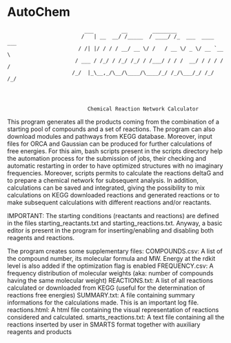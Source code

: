 # AutoChem

                             ___         __        ________                 
                            /   | __  __/ /_____  / ____/ /_  ___  ____ ___ 
                           / /| |/ / / / __/ __ \/ /   / __ \/ _ \/ __ `__ \
                          / ___ / /_/ / /_/ /_/ / /___/ / / /  __/ / / / / /
                         /_/  |_\__,_/\__/\____/\____/_/ /_/\___/_/ /_/ /_/ 
                                            



                              Chemical Reaction Network Calculator

 This program generates all the products coming from the combination of a starting pool of compounds 
 and a set of reactions.
 The program can also download modules and pathways from KEGG database.
 Moreover, input files for ORCA and Gaussian can be produced for further calculations of free energies.
 For this aim, bash scripts present in the scripts directory help the automation process 
 for the submission of jobs, their checking and automatic restarting in order to have optimized 
 structures with no imaginary frequencies. 
 Moreover, scripts permits to calculate the reactions deltaG and to prepare a chemical network for 
 subsequent analysis.
 In addition, calculations can be saved and integrated, giving the possibility to mix calculations 
 on KEGG downloaded reactions and generated reactions or to make subsequent calculations with different
 reactions and/or reactants.

 IMPORTANT:
 The starting conditions (reactants and reactions) are defined in the files starting_reactants.txt and starting_reactions.txt.
 Anyway, a basic editor is present in the program for inserting/enabling and disabling both reagents 
 and reactions.

 The program creates some supplementary files:
 COMPOUNDS.csv: A list of the compound number, its molecular formula and MW. 
     Energy at the rdkit level is also added if the optimization flag is enabled
 FREQUENCY.csv: A frequency distribution of molecular weights (aka: number of compounds having the same
     molecular weight)
 REACTIONS.txt: A list of all reactions calculated or downloaded from KEGG (useful for the determination of reactions 
     free energies)
 SUMMARY.txt: A file containing summary informations for the calculations made. This is an important log
 file.
 reactions.html: A html file containing the visual representation of reactions considered and calculated.
 smarts_reactions.txt: A text file containing all the reactions inserted by user in SMARTS format together with 
     auxiliary reagents and products
